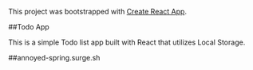 This project was bootstrapped with [Create React App](https://github.com/facebook/create-react-app).

##Todo App

This is a simple Todo list app built with React that utilizes Local Storage. 

##annoyed-spring.surge.sh

